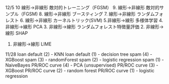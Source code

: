 12/5
10 線形→非線形 敵対的トレーニング（FGSM）
9. 線形→非線形 敵対的サンプル（FGSM)
8. 線形→非線形 ブースティング
7. 線形→非線形 ランダムフォレスト
6. 線形→非線形 カーネルトリック(SVM)
5.非線形→線形 多様体学習
4. 非線形→線形 PCA
3. 非線形→線形 ランダムフォレスト特徴量評価
2. 非線形→線形 SHAP
1. 非線形→線形 LIME

11/28
loan default (2) - KNN
loan default (1) - decision tree
spam (4) - XGBoost
spam (3) - randomForest
spam (2) - logistic regression
spam (1) - NaiveBayes
PR/ROC curve (4) - PCA (unsupervised)
PR/ROC curve (3) - XGBoost
PR/ROC curve (2) - random forest
PR/ROC curve (1) - logistic regression
